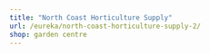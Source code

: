 ```yaml
---
title: "North Coast Horticulture Supply"
url: /eureka/north-coast-horticulture-supply-2/
shop: garden centre
---
```

